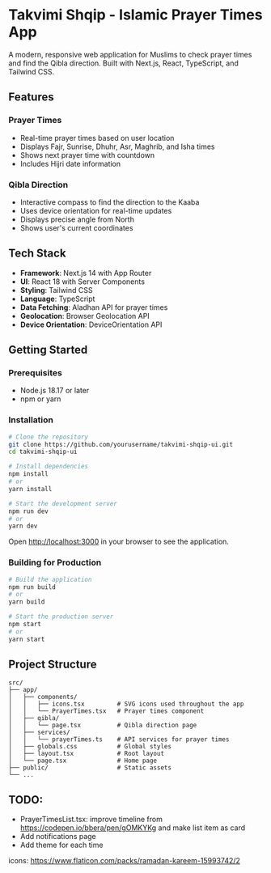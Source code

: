 # Takvimi Shqip - Islamic Prayer Times App

A modern, responsive web application for Muslims to check prayer times and find the Qibla direction. Built with Next.js, React, TypeScript, and Tailwind CSS.

## Features

### Prayer Times
- Real-time prayer times based on user location
- Displays Fajr, Sunrise, Dhuhr, Asr, Maghrib, and Isha times
- Shows next prayer time with countdown
- Includes Hijri date information

### Qibla Direction
- Interactive compass to find the direction to the Kaaba
- Uses device orientation for real-time updates
- Displays precise angle from North
- Shows user's current coordinates

## Tech Stack

- **Framework**: Next.js 14 with App Router
- **UI**: React 18 with Server Components
- **Styling**: Tailwind CSS
- **Language**: TypeScript
- **Data Fetching**: Aladhan API for prayer times
- **Geolocation**: Browser Geolocation API
- **Device Orientation**: DeviceOrientation API

## Getting Started

### Prerequisites
- Node.js 18.17 or later
- npm or yarn

### Installation

```bash
# Clone the repository
git clone https://github.com/yourusername/takvimi-shqip-ui.git
cd takvimi-shqip-ui

# Install dependencies
npm install
# or
yarn install

# Start the development server
npm run dev
# or
yarn dev
```

Open [http://localhost:3000](http://localhost:3000) in your browser to see the application.

### Building for Production

```bash
# Build the application
npm run build
# or
yarn build

# Start the production server
npm start
# or
yarn start
```

## Project Structure

```
src/
├── app/
│   ├── components/
│   │   ├── icons.tsx         # SVG icons used throughout the app
│   │   └── PrayerTimes.tsx   # Prayer times component
│   ├── qibla/
│   │   └── page.tsx          # Qibla direction page
│   ├── services/
│   │   └── prayerTimes.ts    # API services for prayer times
│   ├── globals.css           # Global styles
│   ├── layout.tsx            # Root layout
│   └── page.tsx              # Home page
├── public/                   # Static assets
└── ...
```
## TODO:

- PrayerTimesList.tsx: improve timeline from https://codepen.io/bbera/pen/gOMKYKg and make list item as card
- Add notifications page
- Add theme for each time

icons: https://www.flaticon.com/packs/ramadan-kareem-15993742/2
